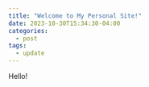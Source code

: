 ```yaml
---
title: "Welcome to My Personal Site!"
date: 2023-10-30T15:34:30-04:00
categories:
  - post
tags:
  - update
---
```


Hello!
